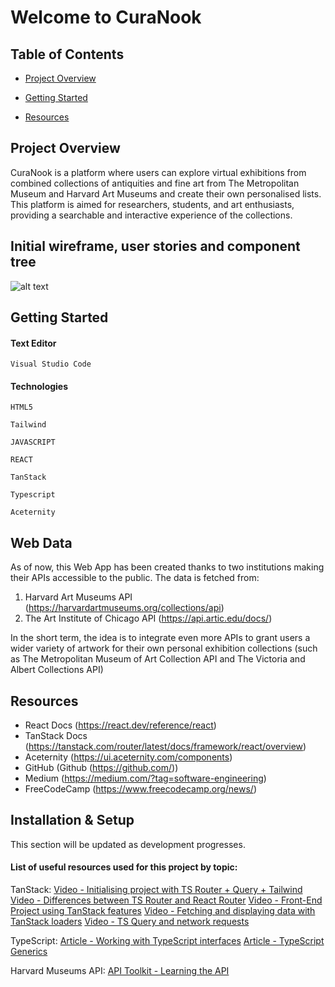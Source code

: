 # Welcome to CuraNook

## Table of Contents

- [Project Overview](#project-overview)

- [Getting Started](#getting-started)

- [Resources](#resources)

## Project Overview

CuraNook is a platform where users can explore virtual exhibitions from combined collections of antiquities and fine art from The Metropolitan Museum and Harvard Art Museums and create their own personalised lists. This platform is aimed for researchers, students, and art enthusiasts, providing a searchable and interactive experience of the collections.

## Initial wireframe, user stories and component tree

![alt text](https://i.imgur.com/GIpEsgM.png "CuraNook wireframe")

## Getting Started

#### Text Editor

```shell
Visual Studio Code
```

#### Technologies

```shell
HTML5
```

```shell
Tailwind
```

```shell
JAVASCRIPT
```

```shell
REACT
```

```shell
TanStack
```

```shell
Typescript
```

```shell
Aceternity
```

## Web Data

As of now, this Web App has been created thanks to two institutions making their APIs accessible to the public. The data is fetched from:

1. Harvard Art Museums API (https://harvardartmuseums.org/collections/api)
2. The Art Institute of Chicago API (https://api.artic.edu/docs/)

In the short term, the idea is to integrate even more APIs to grant users a wider variety of artwork for their own personal exhibition collections (such as The Metropolitan Museum of Art Collection API and The Victoria and Albert Collections API)

## Resources

- React Docs (https://react.dev/reference/react)
- TanStack Docs (https://tanstack.com/router/latest/docs/framework/react/overview)
- Aceternity (https://ui.aceternity.com/components)
- GitHub (Github (https://github.com/))
- Medium (https://medium.com/?tag=software-engineering)
- FreeCodeCamp (https://www.freecodecamp.org/news/)

## Installation & Setup

This section will be updated as development progresses.

#### List of useful resources used for this project by topic:

TanStack:
[Video - Initialising project with TS Router + Query + Tailwind](https://www.youtube.com/watch?v=10J6RyMOxN0)
[Video - Differences between TS Router and React Router](https://www.youtube.com/watch?v=qOwnQJOClrw)
[Video - Front-End Project using TanStack features](https://www.youtube.com/watch?v=Qa5AisZTtH8)
[Video - Fetching and displaying data with TanStack loaders](https://www.youtube.com/watch?v=FYloHKTrRnI)
[Video - TS Query and network requests](https://www.youtube.com/watch?v=w9r55wd2CAk)

TypeScript:
[Article - Working with TypeScript interfaces](https://www.freecodecamp.org/news/how-typescript-interfaces-work/)
[Article - TypeScript Generics](https://medium.com/@ignatovich.dm/typescript-generics-a-simple-guide-with-practical-examples-ca3492eb821f)

Harvard Museums API:
[API Toolkit - Learning the API](https://api-toolkit.herokuapp.com/)
